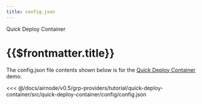 ```yaml
---
title: config.json
---
```


<TitleSpan>Quick Deploy Container</TitleSpan>

# {{$frontmatter.title}}

<VersionWarning/>

The config.json file contents shown below is for the [Quick Deploy Container](./) demo.

<!-- prettier-ignore -->
<<< @/docs/airnode/v0.5/grp-providers/tutorial/quick-deploy-container/src/quick-deploy-container/config/config.json
